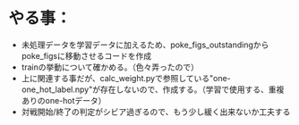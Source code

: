 # やる事：
- 未処理データを学習データに加えるため、poke_figs_outstandingからpoke_figsに移動させるコードを作成
- trainの挙動について確かめる。（色々弄ったので）
- 上に関連する事だが、calc_weight.pyで参照している"one-one_hot_label.npy"が存在しないので、作成する。（学習で使用する、重複ありのone-hotデータ）
- 対戦開始/終了の判定がシビア過ぎるので、もう少し緩く出来ないか工夫する